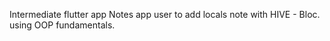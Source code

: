 Intermediate flutter app Notes app user to add locals note with  HIVE - Bloc. using OOP fundamentals.
